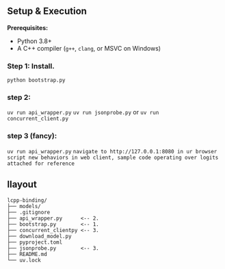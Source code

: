
## Setup & Execution

**Prerequisites:**
- Python 3.8+
- A C++ compiler (`g++`, `clang`, or MSVC on Windows)

### Step 1: Install.
`python bootstrap.py`

### step 2:
`uv run api_wrapper.py`
`uv run jsonprobe.py`
or
`uv run concurrent_client.py`

### step 3 (fancy):
`uv run api_wrapper.py`
`navigate to http://127.0.0.1:8080 in ur browser`
`script new behaviors in web client, sample code operating over logits attached for reference` 

## llayout
```
lcpp-binding/
├── models/
├── .gitignore
├── api_wrapper.py      <-- 2.
├── bootstrap.py        <-- 1.
├── concurrent_clientpy <-- 3.
├── download_model.py   
├── pyproject.toml
├── jsonprobe.py        <-- 3.
├── README.md
└── uv.lock
```